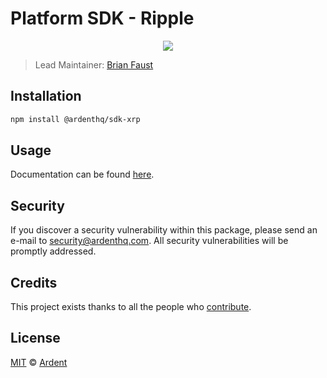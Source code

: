 # Platform SDK - Ripple

<p align="center">
    <img src="https://raw.githubusercontent.com/ArdentHQ/platform-sdk/master/packages/sdk-xrp/banner.png" />
</p>

> Lead Maintainer: [Brian Faust](https://github.com/faustbrian)

## Installation

```bash
npm install @ardenthq/sdk-xrp
```

## Usage

Documentation can be found [here](https://ark.dev/docs/platform-sdk/coins/xrp).

## Security

If you discover a security vulnerability within this package, please send an e-mail to security@ardenthq.com. All security vulnerabilities will be promptly addressed.

## Credits

This project exists thanks to all the people who [contribute](../../contributors).

## License

[MIT](LICENSE) © [Ardent](https://ardenthq.com)
